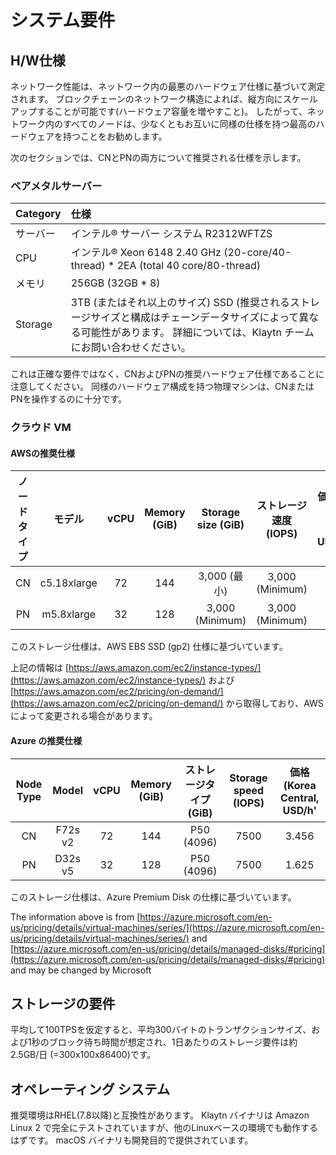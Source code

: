 # システム要件 <a id="system-requirements"></a>

## H/W仕様 <a id="h-w-specification"></a>

ネットワーク性能は、ネットワーク内の最悪のハードウェア仕様に基づいて測定されます。 ブロックチェーンのネットワーク構造によれば、縦方向にスケールアップすることが可能です(ハードウェア容量を増やすこと)。 したがって、ネットワーク内のすべてのノードは、少なくともお互いに同様の仕様を持つ最高のハードウェアを持つことをお勧めします。

次のセクションでは、CNとPNの両方について推奨される仕様を示します。

### ベアメタルサーバー <a id="bare-metal-server"></a>

| Category | 仕様                                                                                                |
|:-------- |:------------------------------------------------------------------------------------------------- |
| サーバー     | インテル® サーバー システム R2312WFTZS                                                                        |
| CPU      | インテル® Xeon 6148 2.40 GHz \(20-core/40-thread\) \* 2EA \(total 40 core/80-thread\)           |
| メモリ      | 256GB \(32GB \* 8\)                                                                           |
| Storage  | 3TB (またはそれ以上のサイズ) SSD (推奨されるストレージサイズと構成はチェーンデータサイズによって異なる可能性があります。 詳細については、Klaytn チームにお問い合わせください。 |

これは正確な要件ではなく、CNおよびPNの推奨ハードウェア仕様であることに注意してください。 同様のハードウェア構成を持つ物理マシンは、CNまたはPNを操作するのに十分です。

### クラウド VM <a id="cloud-vm"></a>

#### AWSの推奨仕様<a id="recommended-specification-for-aws"></a>

| ノードタイプ |     モデル     | vCPU | Memory \(GiB\) | Storage size \(GiB\) | ストレージ速度 \(IOPS\) | 価格\（ソウル地方、USD/h\） |
|:------:|:-----------:|:----:|:----------------:|:----------------------:|:------------------:|:-------------------:|
|   CN   | c5.18xlarge |  72  |       144        |       3,000 (最小)       |  3,000 (Minimum)   |        3.456        |
|   PN   | m5.8xlarge  |  32  |       128        |    3,000 (Minimum)     |  3,000 (Minimum)   |        1.888        |

このストレージ仕様は、AWS EBS SSD (gp2) 仕様に基づいています。

上記の情報は [https://aws.amazon.com/ec2/instance-types/](https://aws.amazon.com/ec2/instance-types/) および [https://aws.amazon.com/ec2/pricing/on-demand/](https://aws.amazon.com/ec2/pricing/on-demand/) から取得しており、AWSによって変更される場合があります。

#### Azure の推奨仕様<a id="recommended-specification-for-azure"></a>

| Node Type |  Model  | vCPU | Memory \(GiB\) | ストレージタイプ \(GiB\) | Storage speed \(IOPS\) | 価格 \(Korea Central, USD/h\' |
|:---------:|:-------:|:----:|:----------------:|:------------------:|:------------------------:|:-----------------------------:|
|    CN     | F72s v2 |  72  |       144        |     P50 (4096)     |           7500           |             3.456             |
|    PN     | D32s v5 |  32  |       128        |     P50 (4096)     |           7500           |             1.625             |

このストレージ仕様は、Azure Premium Disk の仕様に基づいています。

The information above is from [https://azure.microsoft.com/en-us/pricing/details/virtual-machines/series/](https://azure.microsoft.com/en-us/pricing/details/virtual-machines/series/) and [https://azure.microsoft.com/en-us/pricing/details/managed-disks/#pricing](https://azure.microsoft.com/en-us/pricing/details/managed-disks/#pricing) and may be changed by Microsoft

## ストレージの要件 <a id="storage-requirements"></a>

平均して100TPSを仮定すると、平均300バイトのトランザクションサイズ、および1秒のブロック待ち時間が想定され、1日あたりのストレージ要件は約2.5GB/日 \(=300x100x86400\)です。

## オペレーティング システム <a id="operating-system"></a>

推奨環境はRHEL(7.8以降)と互換性があります。 Klaytn バイナリは Amazon Linux 2 で完全にテストされていますが、他のLinuxベースの環境でも動作するはずです。 macOS バイナリも開発目的で提供されています。
